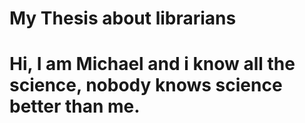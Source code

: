 

# My Thesis about librarians

# Hi, I am Michael and i know all the science, nobody knows science better than me.
 
